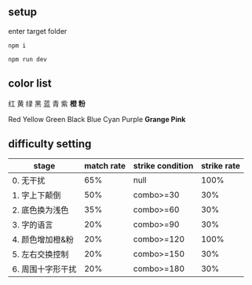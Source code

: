 ## setup

enter target folder

`npm i`

`npm run dev`



## color list

红 黄 绿 黑 蓝 青 紫 **橙 粉**

Red Yellow Green Black Blue Cyan Purple **Grange Pink**



## difficulty setting

| stage             | match rate | strike condition | strike rate |
| ----------------- | ---------- | ---------------- | ----------- |
| 0. 无干扰         | 65%        | null             | 100%        |
| 1. 字上下颠倒     | 50%        | combo>=30        | 30%         |
| 2. 底色换为浅色   | 35%        | combo>=60        | 30%         |
| 3. 字的语言       | 20%        | combo>=90        | 30%         |
| 4. 颜色增加橙&粉  | 20%        | combo>=120       | 100%        |
| 5. 左右交换控制   | 20%        | combo>=150       | 30%         |
| 6. 周围十字形干扰 | 20%        | combo>=180       | 30%         |

